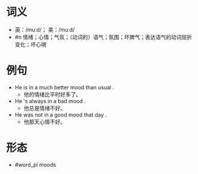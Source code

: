 # 词义
- 英：/muːd/； 美：/muːd/
- #n 情绪；心情；气氛；（动词的）语气；氛围；坏脾气；表达语气的动词屈折变化；坏心境
# 例句
- He is in a much better mood than usual .
	- 他的情绪比平时好多了。
- He 's always in a bad mood .
	- 他总是情绪不好。
- He was not in a good mood that day .
	- 他那天心情不好。
# 形态
- #word_pl moods
